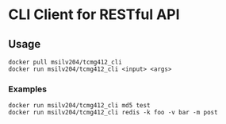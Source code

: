 # CLI Client for RESTful API

## Usage
`docker pull msilv204/tcmg412_cli`  
`docker run msilv204/tcmg412_cli <input> <args>`

### Examples
`docker run msilv204/tcmg412_cli md5 test`  
`docker run msilv204/tcmg412_cli redis -k foo -v bar -m post`
